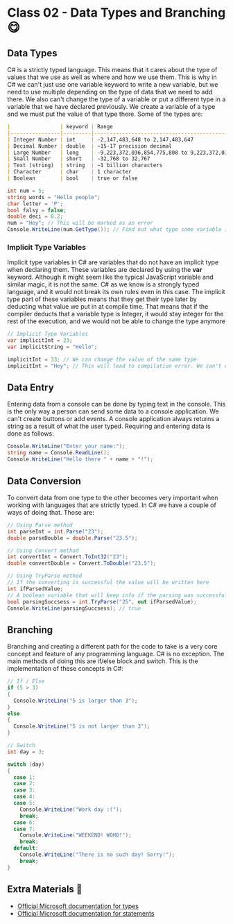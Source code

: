 # Class 02 - Data Types and Branching 😋

## Data Types

C# is a strictly typed language. This means that it cares about the type of values that we use as well as where and how we use them. This is why in C# we can't just use one variable keyword to write a new variable, but we need to use multiple depending on the type of data that we need to add there. We also can't change the type of a variable or put a different type in a variable that we have declared previously. We create a variable of a type and we must put the value of that type there. Some of the types are:

```markdown
|                | keyword | Range                                                   |
|----------------|---------|---------------------------------------------------------|
| Integer Number | int     | -2,147,483,648 to 2,147,483,647                         |
| Decimal Number | double  | ~15-17 precision decimal                                |
| Large Number   | long    | -9,223,372,036,854,775,808 to 9,223,372,036,854,775,807 |
| Small Number   | short   | -32,768 to 32,767                                       |
| Text (string)  | string  | ~1 billion characters                                   |
| Character      | char    | 1 character                                             |
| Boolean        | bool    | true or false                                           |
```

```csharp
int num = 5;
string words = "Hello people";
char letter = 'P';
bool falsy = false;
double deci = 0.2;
num = "Hey"; // This will be marked as an error
Console.WriteLine(num.GetType()); // Find out what type some variable is
```

### Implicit Type Variables

Implicit type variables in C# are variables that do not have an implicit type when declaring them. These variables are declared by using the **var** keyword. Although it might seem like the typical JavaScript variable and similar magic, it is not the same. C# as we know is a strongly typed language, and it would not break its own rules even in this case. The implicit type part of these variables means that they get their type later by deducting what value we put in at compile time. That means that if the compiler deducts that a variable type is Integer, it would stay integer for the rest of the execution, and we would not be able to change the type anymore

```csharp
// Implicit Type Variables
var implicitInt = 23;
var implicitString = "Hello";

implicitInt = 33; // We can change the value of the same type
implicitInt = "Hey"; // This will lead to compilation error. We can't change the type any more
```

## Data Entry

Entering data from a console can be done by typing text in the console. This is the only way a person can send some data to a console application. We can't create buttons or add events. A console application always returns a string as a result of what the user typed. Requiring and entering data is done as follows:

```csharp
Console.WriteLine("Enter your name:");
string name = Console.ReadLine();
Console.WriteLine("Hello there " + name + "!");
```

## Data Conversion

To convert data from one type to the other becomes very important when working with languages that are strictly typed. In C# we have a couple of ways of doing that. Those are:

```csharp
// Using Parse method
int parseInt = int.Parse("23");
double parseDouble = double.Parse("23.5");

// Using Convert method
int convertInt = Convert.ToInt32("23");
double convertDouble = Convert.ToDouble("23.5");

// Using TryParse method
// If the converting is successful the value will be written here
int ifParsedValue; 
// A boolean variable that will keep info if the parsing was successful or not
bool parsingSuccsess = int.TryParse("25", out ifParsedValue);
Console.WriteLine(parsingSuccsess); // true
```

## Branching

Branching and creating a different path for the code to take is a very core concept and feature of any programming language. C# is no exception. The main methods of doing this are if/else block and switch. This is the implementation of these concepts in C#:

```csharp
// If / Else 
if (5 > 3)
{
  Console.WriteLine("5 is larger than 3");
}
else
{
  Console.WriteLine("5 is not larger than 3"); 
}

// Switch 
int day = 3;

switch (day)
{
  case 1:
  case 2:
  case 3:
  case 4:
  case 5:
    Console.WriteLine("Work day :(");
    break;
  case 6:
  case 7:
    Console.WriteLine("WEEKEND! WOHO!");
    break;
  default:
    Console.WriteLine("There is no such day! Sorry!");
    break;
}
```

## Extra Materials 📘

* [Official Microsoft documentation for types](https://docs.microsoft.com/en-us/dotnet/csharp/programming-guide/types/)
* [Official Microsoft documentation for statements](https://docs.microsoft.com/en-us/dotnet/csharp/tour-of-csharp/statements)